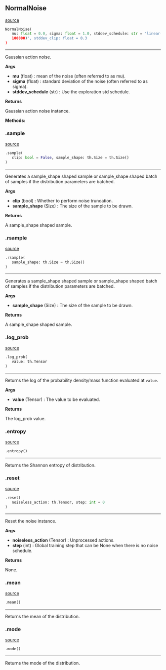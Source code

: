 #


## NormalNoise
[source](https://github.com/RLE-Foundation/Hsuanwu\blob\main\hsuanwu/xplore/distribution/normal_noise.py\#L8)
```python 
NormalNoise(
   mu: float = 0.0, sigma: float = 1.0, stddev_schedule: str = 'linear(1.0, 0.1,
   100000)', stddev_clip: float = 0.3
)
```


---
Gaussian action noise.


**Args**

* **mu** (float) : mean of the noise (often referred to as mu).
* **sigma** (float) : standard deviation of the noise (often referred to as sigma).
* **stddev_schedule** (str) : Use the exploration std schedule.


**Returns**

Gaussian action noise instance.


**Methods:**


### .sample
[source](https://github.com/RLE-Foundation/Hsuanwu\blob\main\hsuanwu/xplore/distribution/normal_noise.py\#L33)
```python
.sample(
   clip: bool = False, sample_shape: th.Size = th.Size()
)
```

---
Generates a sample_shape shaped sample or sample_shape shaped batch of
samples if the distribution parameters are batched.


**Args**

* **clip** (bool) : Whether to perform noise truncation.
* **sample_shape** (Size) : The size of the sample to be drawn.


**Returns**

A sample_shape shaped sample.

### .rsample
[source](https://github.com/RLE-Foundation/Hsuanwu\blob\main\hsuanwu/xplore/distribution/normal_noise.py\#L52)
```python
.rsample(
   sample_shape: th.Size = th.Size()
)
```

---
Generates a sample_shape shaped sample or sample_shape shaped batch of
samples if the distribution parameters are batched.


**Args**

* **sample_shape** (Size) : The size of the sample to be drawn.


**Returns**

A sample_shape shaped sample.

### .log_prob
[source](https://github.com/RLE-Foundation/Hsuanwu\blob\main\hsuanwu/xplore/distribution/normal_noise.py\#L64)
```python
.log_prob(
   value: th.Tensor
)
```

---
Returns the log of the probability density/mass function evaluated at `value`.


**Args**

* **value** (Tensor) : The value to be evaluated.


**Returns**

The log_prob value.

### .entropy
[source](https://github.com/RLE-Foundation/Hsuanwu\blob\main\hsuanwu/xplore/distribution/normal_noise.py\#L75)
```python
.entropy()
```

---
Returns the Shannon entropy of distribution.

### .reset
[source](https://github.com/RLE-Foundation/Hsuanwu\blob\main\hsuanwu/xplore/distribution/normal_noise.py\#L79)
```python
.reset(
   noiseless_action: th.Tensor, step: int = 0
)
```

---
Reset the noise instance.


**Args**

* **noiseless_action** (Tensor) : Unprocessed actions.
* **step** (int) : Global training step that can be None when there is no noise schedule.


**Returns**

None.

### .mean
[source](https://github.com/RLE-Foundation/Hsuanwu\blob\main\hsuanwu/xplore/distribution/normal_noise.py\#L95)
```python
.mean()
```

---
Returns the mean of the distribution.

### .mode
[source](https://github.com/RLE-Foundation/Hsuanwu\blob\main\hsuanwu/xplore/distribution/normal_noise.py\#L100)
```python
.mode()
```

---
Returns the mode of the distribution.
